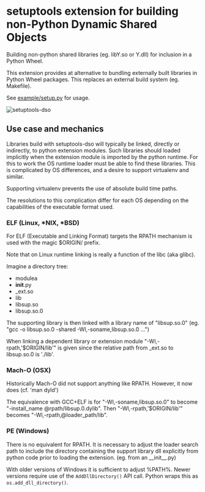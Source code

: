 # setuptools extension for building non-Python Dynamic Shared Objects

Building non-python shared libraries (eg. libY.so or Y.dll) for inclusion in a Python Wheel.

This extension provides at alternative to bundling externally built
libraries in Python Wheel packages.  This replaces an external
build system (eg. Makefile).

See [example/setup.py](example/setup.py) for usage.

![setuptools-dso](https://github.com/mdavidsaver/setuptools_dso/workflows/setuptools-dso/badge.svg)

## Use case and mechanics

Libraries build with setuptools-dso will typically be linked, directly or indirectly, to python extension modules.
Such libraries should loaded implicitly when the extension module is imported by the python runtime.
For this to work the OS runtime loader must be able to find these libraries.
This is complicated by OS differences, and a desire to support virtualenv and similar.

Supporting virtualenv prevents the use of absolute build time paths.

The resolutions to this complication differ for each OS depending on the
capabilities of the executable format used.

### ELF (Linux, *NIX, *BSD)

For ELF (Executable and Linking Format) targets the RPATH mechanism is used with the magic $ORIGIN/ prefix.

Note that on Linux runtime linking is really a function of the libc (aka glibc).

Imagine a directory tree:

* modulea
 * __init__.py
 * _ext.so
 * lib
  * libsup.so
  * libsup.so.0

The supporting library is then linked with a library name of "libsup.so.0"
(eg. "gcc -o libsup.so.0 -shared -Wl,-soname,libsup.so.0 ...")

When linking a dependent library or extension module "-Wl,-rpath,'$ORIGIN/lib'"
is given since the relative path from _ext.so to libsup.so.0 is './lib'.

### Mach-O (OSX)

Historically Mach-O did not support anything like RPATH.
However, it now does (cf. 'man dyld')

The equivalence with GCC+ELF is for "-Wl,-soname,libsup.so.0" to become "-install\_name @rpath/libsup.0.dylib".
Then "-Wl,-rpath,'$ORIGIN/lib'" becomes "-Wl,-rpath,@loader_path/lib".

### PE (Windows)

There is no equivalent for RPATH.
It is necessary to adjust the loader search path to include the directory
containing the support library dll explicitly from python code prior to loading the extension.
(eg. from an \_\_init\_\_.py)

With older versions of Windows it is sufficient to adjust %PATH%.
Newer versions require use of the `AddDllDirectory()` API call.
Python wraps this as `os.add_dll_directory()`.
